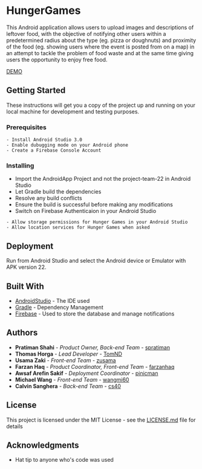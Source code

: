 # HungerGames

This Android application allows users to upload images and descriptions of leftover food, with the objective of notifying other users within a predetermined radius about the type (eg. pizza or doughnuts) and proximity of the food (eg. showing users where the event is posted from on a map) in an attempt to tackle the problem of food waste and at the same time giving users the opportunity to enjoy free food.

[DEMO](https://www.youtube.com/watch?v=VQfSyuYBtvQ)

## Getting Started

These instructions will get you a copy of the project up and running on your local machine for development and testing purposes.

### Prerequisites

```
- Install Android Studio 3.0
- Enable dubugging mode on your Android phone
- Create a Firebase Console Account
```

### Installing

- Import the AndroidApp Project and not the project-team-22 in Android Studio
- Let Gradle build the dependencies
- Resolve any build conflicts
- Ensure the build is successful before making any modifications
- Switch on Firebase Authenticaion in your Android Studio

```
- Allow storage permissions for Hunger Games in your Android Studio
- Allow location services for Hunger Games when asked
```

## Deployment

Run from Android Studio and select the Android device or Emulator with APK version 22.

## Built With

* [AndroidStudio](https://developer.android.com/studio/index.html) - The IDE used
* [Gradle](https://gradle.org/) - Dependency Management
* [Firebase](https://console.firebase.google.com/) - Used to store the database and manage notifications


## Authors

* **Pratiman Shahi** - *Product Owner, Back-end Team* - [spratiman](https://github.com/spratiman)
* **Thomas Horga** - *Lead Developer* - [TomND](https://github.com/TomND)
* **Usama Zaki** - *Front-end Team* - [zusama](https://github.com/zusama)
* **Farzan Haq** - *Product Coordinator, Front-end Team* - [farzanhaq](https://github.com/farzanhaq)
* **Awsaf Arefin Sakif** - *Deployment Coordinator* - [pinicman](https://github.com/pinicman)
* **Michael Wang** - *Front-end Team* - [wangmi60](https://github.com/wangmi60)
* **Calvin Sanghera** - *Back-end Team* - [cs40](https://github.com/cs40)


## License

This project is licensed under the MIT License - see the [LICENSE.md](LICENSE.md) file for details

## Acknowledgments

* Hat tip to anyone who's code was used
